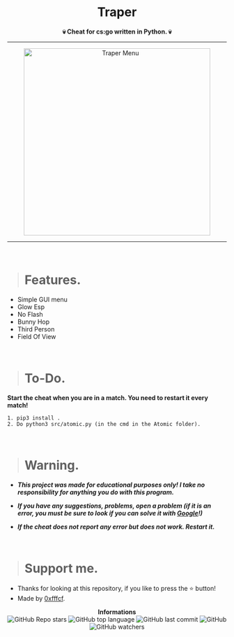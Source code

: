 <h1 align="center">Traper</h1>

<p align='center'>
    <b>💀 Cheat for cs:go written in Python. 💀</b>
</p>

----

<p align="center">
    <img src="https://cdn.discordapp.com/attachments/913134325598400553/916806028379685006/unknown.png" alt="Traper Menu" width="428">
</p>

---

<br/>

> # Features.

* Simple GUI menu
* Glow Esp
* No Flash
* Bunny Hop
* Third Person
* Field Of View

<br/>

> # To-Do.

**Start the cheat when you are in a match. You need to restart it every match!**

```
1. pip3 install .
2. Do python3 src/atomic.py (in the cmd in the Atomic folder).
```

<br/>

> # Warning.

* ***This project was made for educational purposes only! I take no responsibility for anything you do with this program.***

* ***If you have any suggestions, problems, open a problem (if it is an error, you must be sure to look if you can solve it with [Google](https://giybf.com)!)***

* ***If the cheat does not report any error but does not work. Restart it.***
  
  <br/>

> # Support me.

* Thanks for looking at this repository, if you like to press the ⭐ button!
* Made by [0xfffcf](https://github.com/0xfffcf).

<p align="center">
    <b>Informations</b><br>
    <img alt="GitHub Repo stars" src="https://img.shields.io/github/stars/0xfffcf/Traper?color=7143de">
    <img alt="GitHub top language" src="https://img.shields.io/github/languages/top/0xfffcf/Traper?color=7143de">
    <img alt="GitHub last commit" src="https://img.shields.io/github/last-commit/0xfffcf/Traper?color=7143de">
    <img alt="GitHub" src="https://img.shields.io/github/license/0xfffcf/Traper?color=7143de">
    <img alt="GitHub watchers" src="https://img.shields.io/github/watchers/0xfffcf/Traper?color=7143de">
</p>
